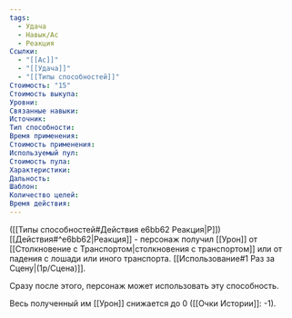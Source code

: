 ```yaml
---
tags:
  - Удача
  - Навык/Ас
  - Реакция
Ссылки:
  - "[[Ас]]"
  - "[[Удача]]"
  - "[[Типы способностей]]"
Стоимость: "15"
Стоимость выкупа:
Уровни:
Связанные навыки:
Источник:
Тип способности:
Время применения:
Стоимость применения:
Используемый пул:
Стоимость пула:
Характеристики:
Дальность:
Шаблон:
Количество целей:
Время действия:
---
```

([[Типы способностей#Действия e6bb62 Реакция|Р]]) [[Действия#^e6bb62|Реакция]] - персонаж получил [[Урон]] от [[Столкновение с Транспортом|столкновения с транспортом]] или от падения с лошади или иного транспорта. [[Использование#1 Раз за Сцену|(1р/Сцена)]].

Сразу после этого, персонаж может использовать эту способность.

Весь полученный им [[Урон]] снижается до 0 
([[Очки Истории]]: -1).